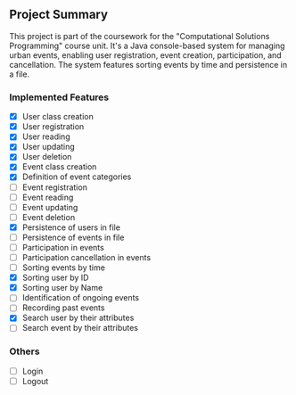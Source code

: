 ## Project Summary

This project is part of the coursework for the "Computational Solutions Programming" course unit. It's a Java console-based system for managing urban events, enabling user registration, event creation, participation, and cancellation. The system features sorting events by time and persistence in a file.


### Implemented Features
- [x] User class creation
- [x] User registration
- [x] User reading
- [x] User updating
- [x] User deletion
- [x] Event class creation
- [x] Definition of event categories
- [ ] Event registration
- [ ] Event reading
- [ ] Event updating
- [ ] Event deletion
- [x] Persistence of users in file
- [ ] Persistence of events in file
- [ ] Participation in events
- [ ] Participation cancellation in events
- [ ] Sorting events by time
- [x] Sorting user by ID
- [x] Sorting user by Name
- [ ] Identification of ongoing events
- [ ] Recording past events
- [x] Search user by their attributes
- [ ] Search event by their attributes

### Others
- [ ] Login
- [ ] Logout